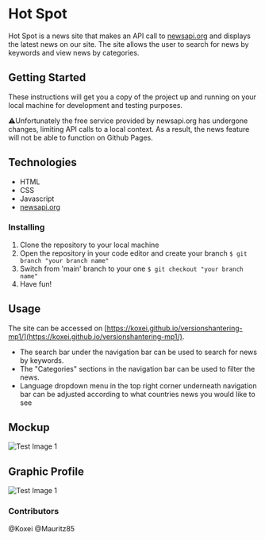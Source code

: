 # Hot Spot

Hot Spot is a news site that makes an API call to [newsapi.org](https://newsapi.org/) and displays the latest news on our site. The site allows the user to search for news by keywords and view news by categories.

## Getting Started

These instructions will get you a copy of the project up and running on your local machine for development and testing purposes.

:warning:Unfortunately the free service provided by newsapi.org has undergone changes, limiting API calls to a local context. As a result, the news feature will not be able to function on Github Pages.

## Technologies 
- HTML
- CSS
- Javascript
- [newsapi.org](https://newsapi.org/)


### Installing

1. Clone the repository to your local machine
2. Open the repository in your code editor and create your branch ``` $ git branch "your branch name" ```
3. Switch from 'main' branch to your one ``` $ git checkout "your branch name" ```
4. Have fun!

## Usage

The site can be accessed on [https://koxei.github.io/versionshantering-mp1/](https://koxei.github.io/versionshantering-mp1/).
- The search bar under the navigation bar can be used to search for news by keywords.
- The "Categories" sections in the navigation bar can be used to filter the news.
- Language dropdown menu in the top right corner underneath navigation bar can be adjusted according to what countries news you would like to see

## Mockup
![Test Image 1](https://user-images.githubusercontent.com/109244116/213180469-12ceab39-f5b1-4392-bd20-a1fd263ddcc5.png)

## Graphic Profile
![Test Image 1](https://user-images.githubusercontent.com/109244116/213180549-cbe4a4ef-e8c7-4b6f-bcbd-126a30a1f09d.png)

### Contributors
@Koxei
@Mauritz85
